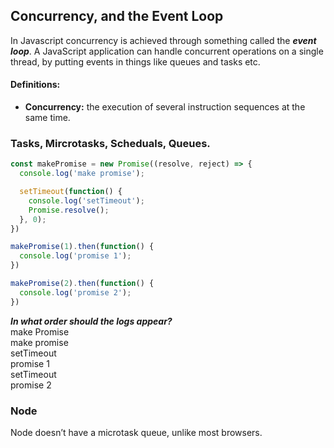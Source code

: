 ## Concurrency, and the Event Loop
In Javascript concurrency is achieved through something called the ***event loop***. A JavaScript application can handle concurrent operations on a single thread, by putting events in things like queues and tasks etc.


#### Definitions:
- **Concurrency:** the execution of several instruction sequences at the same time.


### Tasks, Mircrotasks, Scheduals, Queues.

```js
const makePromise = new Promise((resolve, reject) => {
  console.log('make promise');

  setTimeout(function() {
    console.log('setTimeout');
    Promise.resolve();
  }, 0);
})

makePromise(1).then(function() {
  console.log('promise 1');
})

makePromise(2).then(function() {
  console.log('promise 2');
})
```

***In what order should the logs appear?***<br>
make Promise<br>
make promise<br>
setTimeout<br>
promise 1<br>
setTimeout<br>
promise 2

### Node
Node doesn’t have a microtask queue, unlike most browsers.